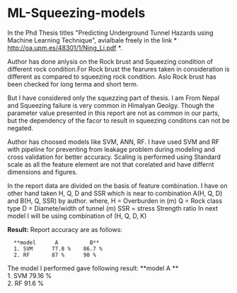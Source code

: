 # ML-Squeezing-models

In the Phd Thesis titles "Predicting Underground Tunnel Hazards using Machine Learning Technique", avialbale freely in the link * http://oa.upm.es/48301/1/Ning_Li.pdf *.

Author has done anlysis on the Rock brust and Squeezing condition of different rock condition.For Rock brust the fearures taken in consideration is different as compared to squeezing rock condition. Aslo Rock brust has been checked for long terma and short term.

But I have considered only the squezzing part of thesis. I am From Nepal and Squeezing failure is very common in Himalyan Geolgy. Though the parameter value presented in this report are not as common in our parts, but the dependency of the facor to result in squeezing conditons can not be negated. 

Author has choosed models like SVM, ANN, RF. I have used SVM and RF with pipeline for preventing from leakage problem during modeling and cross validation for better accuracy.
Scaling is performed using Standard scale as all the feature element are not that corelated and have differnt dimensions and figures.

In the report data are divided on the basis of feature combination. I have on other hand taken H, Q, D and SSR which is near to combination A(H, Q, D) and B(H, Q, SSR) by author. where,
    H = Overburden in (m)
    Q = Rock class type
    D = Diamete/width of tunnel (m)
    SSR = stress Strength ratio
In next model I will be using combination of (H, Q, D, K)

**Result:**
Report accuracy are as follows:

      **model      A          B**
      1. SVM      77.8 %    86.7 %
      2. RF       87 %      90 %
      

The model I performed gave following result:
     **model       A **        
      1. SVM      79.16 %    
      2. RF       91.6 %      
      

